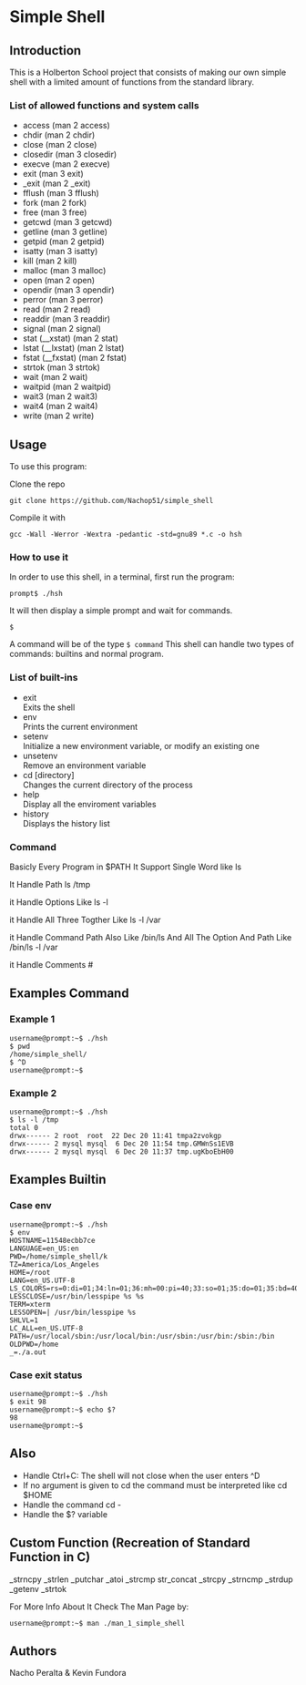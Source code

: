 # Simple Shell

## Introduction

This is a Holberton School project that consists of making our own simple shell with a limited amount of functions from the standard library.

### List of allowed functions and system calls
* access (man 2 access)
* chdir (man 2 chdir)
* close (man 2 close)
* closedir (man 3 closedir)
* execve (man 2 execve)
* exit (man 3 exit)
* _exit (man 2 _exit)
* fflush (man 3 fflush)
* fork (man 2 fork)
* free (man 3 free)
* getcwd (man 3 getcwd)
* getline (man 3 getline)
* getpid (man 2 getpid)
* isatty (man 3 isatty)
* kill (man 2 kill)
* malloc (man 3 malloc)
* open (man 2 open)
* opendir (man 3 opendir)
* perror (man 3 perror)
* read (man 2 read)
* readdir (man 3 readdir)
* signal (man 2 signal)
* stat (__xstat) (man 2 stat)
* lstat (__lxstat) (man 2 lstat)
* fstat (__fxstat) (man 2 fstat)
* strtok (man 3 strtok)
* wait (man 2 wait)
* waitpid (man 2 waitpid)
* wait3 (man 2 wait3)
* wait4 (man 2 wait4)
* write (man 2 write)

## Usage

To use this program:

Clone the repo

    git clone https://github.com/Nachop51/simple_shell

Compile it with

    gcc -Wall -Werror -Wextra -pedantic -std=gnu89 *.c -o hsh

### How to use it

In order to use this shell, in a terminal, first run the program:

`prompt$ ./hsh`

It will then display a simple prompt and wait for commands.

`$`

A command will be of the type `$ command`
This shell can handle two types of commands: builtins and normal program.

### List of built-ins
* exit  
    Exits the shell
* env  
    Prints the current environment
* setenv  
    Initialize a new environment variable, or modify an existing one
* unsetenv  
    Remove an environment variable
* cd [directory]  
    Changes the current directory of the process
* help  
    Display all the enviroment variables
* history  
    Displays the history list

### Command

Basicly Every Program in $PATH It Support Single Word like ls

It Handle Path ls /tmp

it Handle Options Like ls -l

it Handle All Three Togther Like ls -l /var

it Handle Command Path Also Like /bin/ls And All The Option And Path Like /bin/ls -l /var

it Handle Comments #

## Examples Command

### Example 1
    username@prompt:~$ ./hsh
    $ pwd
    /home/simple_shell/
    $ ^D
    username@prompt:~$

### Example 2
    username@prompt:~$ ./hsh
    $ ls -l /tmp
    total 0
    drwx------ 2 root  root  22 Dec 20 11:41 tmpa2zvokgp
    drwx------ 2 mysql mysql  6 Dec 20 11:54 tmp.GMWnSs1EVB
    drwx------ 2 mysql mysql  6 Dec 20 11:37 tmp.ugKboEbH00

## Examples Builtin

### Case env

    username@prompt:~$ ./hsh
    $ env
    HOSTNAME=11548ecbb7ce
    LANGUAGE=en_US:en
    PWD=/home/simple_shell/k
    TZ=America/Los_Angeles
    HOME=/root
    LANG=en_US.UTF-8
    LS_COLORS=rs=0:di=01;34:ln=01;36:mh=00:pi=40;33:so=01;35:do=01;35:bd=40;33;01:cd=40;33;01:or=40;31;01:mi=00:su=37;41:sg=30;43:ca=30;41:tw=30;42:ow=34;42:st=37;44:ex=01;32:*.tar=01;31:*.tgz=01;31:*.arc=01;31:*.arj=01;31:*.taz=01;31:*.lha=01;31:*.lz4=01;31:*.lzh=01;31:*.lzma=01;31:*.tlz=01;31:*.txz=01;31:*.tzo=01;31:*.t7z=01;31:*.zip=01;31:*.z=01;31:*.dz=01;31:*.gz=01;31:*.lrz=01;31:*.lz=01;31:*.lzo=01;31:*.xz=01;31:*.zst=01;31:*.tzst=01;31:*.bz2=01;31:*.bz=01;31:*.tbz=01;31:*.tbz2=01;31:*.tz=01;31:*.deb=01;31:*.rpm=01;31:*.jar=01;31:*.war=01;31:*.ear=01;31:*.sar=01;31:*.rar=01;31:*.alz=01;31:*.ace=01;31:*.zoo=01;31:*.cpio=01;31:*.7z=01;31:*.rz=01;31:*.cab=01;31:*.wim=01;31:*.swm=01;31:*.dwm=01;31:*.esd=01;31:*.jpg=01;35:*.jpeg=01;35:*.mjpg=01;35:*.mjpeg=01;35:*.gif=01;35:*.bmp=01;35:*.pbm=01;35:*.pgm=01;35:*.ppm=01;35:*.tga=01;35:*.xbm=01;35:*.xpm=01;35:*.tif=01;35:*.tiff=01;35:*.png=01;35:*.svg=01;35:*.svgz=01;35:*.mng=01;35:*.pcx=01;35:*.mov=01;35:*.mpg=01;35:*.mpeg=01;35:*.m2v=01;35:*.mkv=01;35:*.webm=01;35:*.ogm=01;35:*.mp4=01;35:*.m4v=01;35:*.mp4v=01;35:*.vob=01;35:*.qt=01;35:*.nuv=01;35:*.wmv=01;35:*.asf=01;35:*.rm=01;35:*.rmvb=01;35:*.flc=01;35:*.avi=01;35:*.fli=01;35:*.flv=01;35:*.gl=01;35:*.dl=01;35:*.xcf=01;35:*.xwd=01;35:*.yuv=01;35:*.cgm=01;35:*.emf=01;35:*.ogv=01;35:*.ogx=01;35:*.aac=00;36:*.au=00;36:*.flac=00;36:*.m4a=00;36:*.mid=00;36:*.midi=00;36:*.mka=00;36:*.mp3=00;36:*.mpc=00;36:*.ogg=00;36:*.ra=00;36:*.wav=00;36:*.oga=00;36:*.opus=00;36:*.spx=00;36:*.xspf=00;36:
    LESSCLOSE=/usr/bin/lesspipe %s %s
    TERM=xterm
    LESSOPEN=| /usr/bin/lesspipe %s
    SHLVL=1
    LC_ALL=en_US.UTF-8
    PATH=/usr/local/sbin:/usr/local/bin:/usr/sbin:/usr/bin:/sbin:/bin
    OLDPWD=/home
    _=./a.out

### Case exit status

    username@prompt:~$ ./hsh
    $ exit 98
    username@prompt:~$ echo $?
    98
    username@prompt:~$

## Also
* Handle Ctrl+C: The shell will not close when the user enters ^D
* If no argument is given to cd the command must be interpreted like cd $HOME
* Handle the command cd -
* Handle the $? variable

## Custom Function (Recreation of Standard Function in C)
_strncpy
_strlen
_putchar
_atoi
_strcmp
str_concat
_strcpy
_strncmp
_strdup
_getenv
_strtok

For More Info About It Check The Man Page by:

    username@prompt:~$ man ./man_1_simple_shell

## Authors
Nacho Peralta & Kevin Fundora
